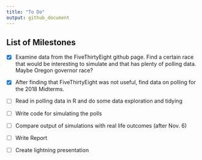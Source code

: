 ```yaml
---
title: "To Do"
output: github_document
---
```


## List of Milestones

* [x] Examine data from the FiveThirtyEight github page. Find a certain race that would be interesting to simulate and that has plenty of polling data. Maybe Oregon governor race?

* [x] After finding that FiveThirtyEight was not useful, find data on polling for the 2018 Midterms.

* [ ] Read in polling data in R and do some data exploration and tidying

* [ ] Write code for simulating the polls

* [ ] Compare output of simulations with real life outcomes (after Nov. 6)

* [ ] Write Report

* [ ] Create lightning presentation
